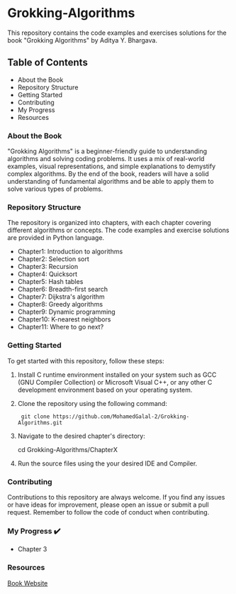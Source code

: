 # Grokking-Algorithms
This repository contains the code examples and exercises solutions for the book "Grokking Algorithms" by Aditya Y. Bhargava.

## Table of Contents
* About the Book
* Repository Structure
* Getting Started
* Contributing
* My Progress
* Resources

### About the Book
"Grokking Algorithms" is a beginner-friendly guide to understanding algorithms and solving coding problems. It uses a mix of real-world examples, visual representations, and simple explanations to demystify complex algorithms. By the end of the book, readers will have a solid understanding of fundamental algorithms and be able to apply them to solve various types of problems.

### Repository Structure
The repository is organized into chapters, with each chapter covering different algorithms or concepts. The code examples and exercise solutions are provided in Python language.

* Chapter1: Introduction to algorithms
* Chapter2: Selection sort
* Chapter3: Recursion
* Chapter4: Quicksort
* Chapter5: Hash tables
* Chapter6: Breadth-first search
* Chapter7: Dijkstra's algorithm
* Chapter8: Greedy algorithms
* Chapter9: Dynamic programming
* Chapter10: K-nearest neighbors
* Chapter11: Where to go next?

### Getting Started
To get started with this repository, follow these steps:

1. Install C runtime environment installed on your system such as GCC (GNU Compiler Collection) or Microsoft Visual C++, or any other C development environment based on your operating system.

2. Clone the repository using the following command:

        git clone https://github.com/MohamedGalal-2/Grokking-Algorithms.git

3. Navigate to the desired chapter's directory:

    cd Grokking-Algorithms/ChapterX
  
4. Run the source files using the your desired IDE and Compiler. 

### Contributing
Contributions to this repository are always welcome. If you find any issues or have ideas for improvement, please open an issue or submit a pull request. Remember to follow the code of conduct when contributing.

### My Progress ✔️

* Chapter 3 

### Resources

[Book Website](https://www.manning.com/books/grokking-algorithms)
